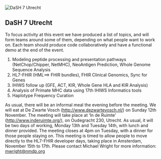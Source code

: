 <img src="https://raw.githubusercontent.com/nmdp-bioinformatics/dash/master/dash7.png" alt="DaSH 7 Utrecht" />


## DaSH 7 Utrecht


To focus activity at this event we have produced a list of topics, and will form teams around some of them, depending on what people want to work on. Each team should produce code collaboratively and have a functional demo at the end of the event.

1. Modeling peptide processing and presentation pathways (NetChop/Chipper, NetMHC), NeoAntigen Prediction, Whole Genome Sequence Analysis
2. HL7-FHIR (HML==> FHIR bundles), FHIR Clinical Genomics, Sync for Genes
3. IHIWS follow up (GFE, ACT, KIR, Whole Gene HLA and KIR Analysis)
4. Analysis of Primate MHC data using 17th IHIWS Informatics tools
5. Haplotype Frequency Curation 

As usual, there will be an informal meal the evening before the meeting. We will eat at De Zwarte Vosch (http://www.dezwartevosch.nl/) on Sunday 12th November. The meeting will take place at ‘In de Ruimte’ (http://www.inderuimte.org/), on Oudegracht 230, Utrecht. As usual, it will be two days of working, Monday 13th and Tuesday 14th, with lunch and dinner provided. The meeting closes at 4pm on Tuesday, with a dinner for those people staying on. This meeting is timed to allow people to move directly to the HL7-FHIR developer days, taking place in Amsterdam, November 15th to 17th. Please contact Michael Wright for more information: mwright@nmdp.org


